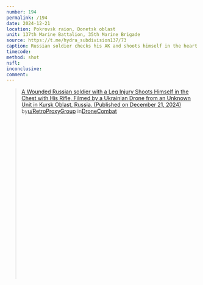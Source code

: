 ```yaml
---
number: 194
permalink: /194
date: 2024-12-21
location: Pokrovsk raion, Donetsk oblast
unit: 137th Marine Battalion, 35th Marine Brigade
source: https://t.me/hydra_subdivision137/73
caption: Russian soldier checks his AK and shoots himself in the heart
timecode: 
method: shot
nsfl: 
inconclusive: 
comment:  
---
```

<blockquote class="reddit-embed-bq" style="height:500px" data-embed-height="588"><a href="https://www.reddit.com/r/DroneCombat/comments/1hjcmj1/a_wounded_russian_soldier_with_a_leg_injury/">A Wounded Russian soldier with a Leg Injury Shoots Himself in the Chest with His Rifle, Filmed by a Ukrainian Drone from an Unknown Unit in Kursk Oblast, Russia. (Published on December 21, 2024)</a><br> by<a href="https://www.reddit.com/user/RetroProxyGroup/">u/RetroProxyGroup</a> in<a href="https://www.reddit.com/r/DroneCombat/">DroneCombat</a></blockquote><script async="" src="https://embed.reddit.com/widgets.js" charset="UTF-8"></script>